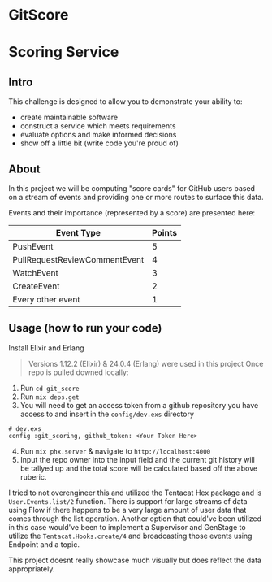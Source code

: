# GitScore

# Scoring Service

## Intro

This challenge is designed to allow you to demonstrate your ability to:

- create maintainable software
- construct a service which meets requirements
- evaluate options and make informed decisions
- show off a little bit (write code you're proud of)

## About

In this project we will be computing "score cards" for GitHub users based on a stream of events and providing one or more routes to surface this data.

Events and their importance (represented by a score) are presented here:

| Event Type | Points |
|------------|---|
| PushEvent  | 5 |
| PullRequestReviewCommentEvent | 4 |
| WatchEvent  | 3 |
| CreateEvent | 2 |
| Every other event | 1 |

## Usage (how to run your code)

Install Elixir and Erlang
> Versions 1.12.2 (Elixir) & 24.0.4 (Erlang) were used in this project
Once repo is pulled downed locally:
1. Run `cd git_score`
2. Run `mix deps.get`
3. You will need to get an access token from a github repository you have access to and insert in the `config/dev.exs` directory
```
# dev.exs
config :git_scoring, github_token: <Your Token Here>
```
4. Run `mix phx.server` & navigate to `http://localhost:4000`
5. Input the repo owner into the input field and the current git history will be tallyed up and the total score will be calculated based off the above ruberic.

I tried to not overengineer this and utilized the Tentacat Hex package and is `User.Events.list/2` function. There is support for large streams of data using Flow if there happens to be a very large amount
of user data that comes through the list operation. Another option that could've been utilized in this case would've been to implement a Supervisor and GenStage to utilize the `Tentacat.Hooks.create/4`
and broadcasting those events using Endpoint and a topic.

This project doesnt really showcase much visually but does reflect the data appropriately.
